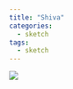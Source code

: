 ```yaml
---
title: "Shiva"
categories:
  - sketch
tags:
  - sketch
---
```





<img src="{{site.baseurl}}/assets/art/sketch/shiva.jpg">
